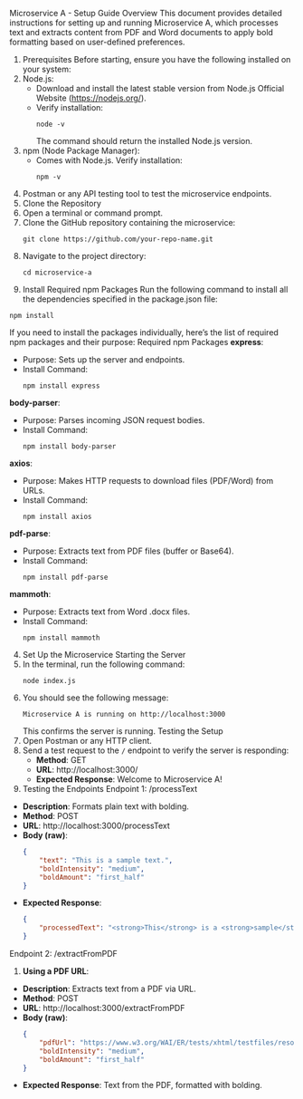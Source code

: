 Microservice A - Setup Guide
Overview
This document provides detailed instructions for setting up and running Microservice A, which processes text and extracts content from PDF and Word documents to apply bold formatting based on user-defined preferences.
1. Prerequisites
Before starting, ensure you have the following installed on your system:
1. Node.js:
   - Download and install the latest stable version from Node.js Official Website (https://nodejs.org/).
   - Verify installation:
     ```
     node -v
     ```
     The command should return the installed Node.js version.
2. npm (Node Package Manager):
   - Comes with Node.js. Verify installation:
     ```
     npm -v
     ```
3. Postman or any API testing tool to test the microservice endpoints.
2. Clone the Repository
1. Open a terminal or command prompt.
2. Clone the GitHub repository containing the microservice:
   ```
   git clone https://github.com/your-repo-name.git
   ```
3. Navigate to the project directory:
   ```
   cd microservice-a
   ```
3. Install Required npm Packages
Run the following command to install all the dependencies specified in the package.json file:
```
npm install
```
If you need to install the packages individually, here’s the list of required npm packages and their purpose:
Required npm Packages
**express**:
- Purpose: Sets up the server and endpoints.
- Install Command:
  ```
  npm install express
  ```
**body-parser**:
- Purpose: Parses incoming JSON request bodies.
- Install Command:
  ```
  npm install body-parser
  ```
**axios**:
- Purpose: Makes HTTP requests to download files (PDF/Word) from URLs.
- Install Command:
  ```
  npm install axios
  ```
**pdf-parse**:
- Purpose: Extracts text from PDF files (buffer or Base64).
- Install Command:
  ```
  npm install pdf-parse
  ```
**mammoth**:
- Purpose: Extracts text from Word .docx files.
- Install Command:
  ```
  npm install mammoth
  ```
4. Set Up the Microservice
Starting the Server
1. In the terminal, run the following command:
   ```
   node index.js
   ```
2. You should see the following message:
   ```
   Microservice A is running on http://localhost:3000
   ```
   This confirms the server is running.
Testing the Setup
1. Open Postman or any HTTP client.
2. Send a test request to the `/` endpoint to verify the server is responding:
   - **Method**: GET
   - **URL**: http://localhost:3000/
   - **Expected Response**: Welcome to Microservice A!
5. Testing the Endpoints
Endpoint 1: /processText
- **Description**: Formats plain text with bolding.
- **Method**: POST
- **URL**: http://localhost:3000/processText
- **Body (raw)**:
  ```json
  {
      "text": "This is a sample text.",
      "boldIntensity": "medium",
      "boldAmount": "first_half"
  }
  ```
- **Expected Response**:
  ```json
  {
      "processedText": "<strong>This</strong> is a <strong>sample</strong> text."
  }
  ```
Endpoint 2: /extractFromPDF
1. **Using a PDF URL**:
- **Description**: Extracts text from a PDF via URL.
- **Method**: POST
- **URL**: http://localhost:3000/extractFromPDF
- **Body (raw)**:
  ```json
  {
      "pdfUrl": "https://www.w3.org/WAI/ER/tests/xhtml/testfiles/resources/pdf/dummy.pdf",
      "boldIntensity": "medium",
      "boldAmount": "first_half"
  }
  ```
- **Expected Response**: Text from the PDF, formatted with bolding.
